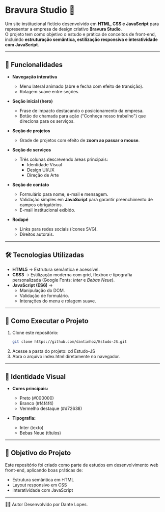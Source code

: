 # Bravura Studio 🎨

Um site institucional fictício desenvolvido em **HTML, CSS e JavaScript** para representar a empresa de design criativo **Bravura Studio**.  
O projeto tem como objetivo o estudo e prática de conceitos de front-end, incluindo **estruturação semântica, estilização responsiva e interatividade com JavaScript**.

---

## 📑 Funcionalidades

- **Navegação interativa**  
  - Menu lateral animado (abre e fecha com efeito de transição).  
  - Rolagem suave entre seções.  

- **Seção inicial (hero)**  
  - Frase de impacto destacando o posicionamento da empresa.  
  - Botão de chamada para ação ("Conheça nosso trabalho") que direciona para os serviços.

- **Seção de projetos**  
  - Grade de projetos com efeito de **zoom ao passar o mouse**.

- **Seção de serviços**  
  - Três colunas descrevendo áreas principais:  
    - Identidade Visual  
    - Design UI/UX  
    - Direção de Arte  

- **Seção de contato**  
  - Formulário para nome, e-mail e mensagem.  
  - Validação simples em **JavaScript** para garantir preenchimento de campos obrigatórios.  
  - E-mail institucional exibido.  

- **Rodapé**  
  - Links para redes sociais (ícones SVG).  
  - Direitos autorais.  

---

## 🛠️ Tecnologias Utilizadas

- **HTML5** → Estrutura semântica e acessível.  
- **CSS3** → Estilização moderna com grid, flexbox e tipografia personalizada (Google Fonts: *Inter* e *Bebas Neue*).  
- **JavaScript (ES6)** →  
  - Manipulação do DOM.  
  - Validação de formulário.  
  - Interações do menu e rolagem suave.  

---

## 🚀 Como Executar o Projeto

1. Clone este repositório:
   ```bash
   git clone https://github.com/dantinhoz/Estudo-JS.git
2. Acesse a pasta do projeto:
cd Estudo-JS
3. Abra o arquivo index.html diretamente no navegador.

---

## 🎨 Identidade Visual
  - **Cores principais:**
    - Preto (#000000)
    - Branco (#f4f4f4)
    - Vermelho destaque (#d72638)

  - **Tipografia:**
    - Inter (texto)
    - Bebas Neue (títulos)

---

## 📌 Objetivo do Projeto
Este repositório foi criado como parte de estudos em desenvolvimento web front-end, aplicando boas práticas de:
  - Estrutura semântica em HTML
  - Layout responsivo em CSS
  - Interatividade com JavaScript

---

👨‍💻 Autor
Desenvolvido por Dante Lopes.
